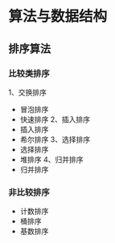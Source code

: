 # 算法与数据结构
## 排序算法
### 比较类排序
1、交换排序
- 冒泡排序
- 快速排序
2、插入排序
- 插入排序
- 希尔排序
3、选择排序
- 选择排序
- 堆排序
4、归并排序
- 归并排序

### 非比较排序
- 计数排序
- 桶排序
- 基数排序
